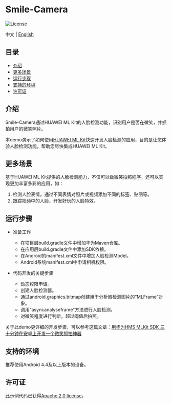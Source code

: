 # Smile-Camera
[![License](https://img.shields.io/badge/Docs-hmsguides-brightgreen)](https://developer.huawei.com/consumer/cn/doc/development/HMS-Guides/ml-introduction-4)

中文 | [English](https://github.com/HMS-Core/hms-ml-demo/tree/master/Smile-Camera)

## 目录

 * [介绍](#介绍)
 * [更多场景](#更多场景)
 * [运行步骤](#运行步骤)
 * [支持的环境](#支持的环境)
 * [许可证](#许可证)


## 介绍
Smile-Camera通过HUAWEI ML Kit的人脸检测功能，识别用户是否在微笑，并抓拍用户的微笑照片。

本demo演示了如何使用[HUAWEI ML Kit](https://developer.huawei.com/consumer/cn/hms/huawei-mlkit)快速开发人脸检测的应用，目的是让您体验人脸检测功能，帮助您尽快集成HUAWEI ML Kit。

## 更多场景
基于HUAWEI ML Kit提供的人脸检测能力，不仅可以做微笑拍照程序，还可以实现更加丰富多彩的应用，如：
1. 检测人脸表情，通过不同表情对照片或视频添加不同的标签、贴图等。
2. 跟踪视频中的人脸，开发好玩的人脸特效。

## 运行步骤
- 准备工作
  - 在项目层build.gradle文件中增加华为Maven仓库。
  - 在应用层build.gradle文件中添加SDK依赖。
  - 在Android的manifest.xml文件中增加人脸检测Model。
  - Android系统manifest.xml中申请相机权限。

- 代码开发的关键步骤
  - 动态权限申请。
  - 创建人脸检测器。
  - 通过android.graphics.bitmap创建用于分析器检测图片的“MLFrame”对象。
  - 调用“asyncanalyseframe”方法进行人脸检测。
  - 对微笑程度进行判断，超过阈值后拍照。

关于此demo更详细的开发步骤，可以参考这篇文章：[用华为HMS MLKit SDK 三十分钟在安卓上开发一个微笑抓拍神器](https://developer.huawei.com/consumer/cn/forum/topicview?tid=0201198419687680377&fid=18)

## 支持的环境
推荐使用Android 4.4及以上版本的设备。

##  许可证
此示例代码已获得[Apache 2.0 license](http://www.apache.org/licenses/LICENSE-2.0)。

